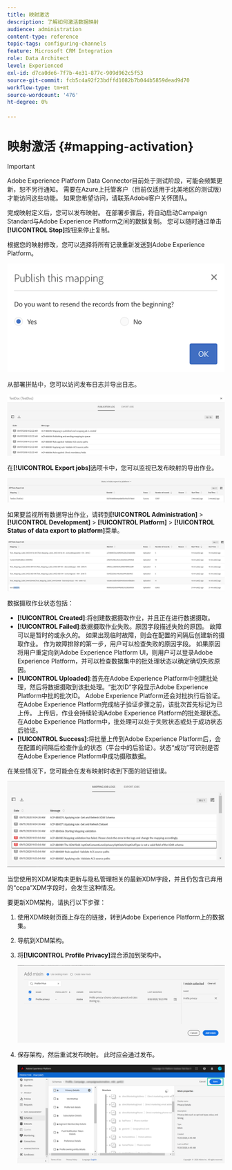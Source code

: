```yaml
---
title: 映射激活
description: 了解如何激活数据映射
audience: administration
content-type: reference
topic-tags: configuring-channels
feature: Microsoft CRM Integration
role: Data Architect
level: Experienced
exl-id: d7ca0de6-7f7b-4e31-877c-909d962c5f53
source-git-commit: fcb5c4a92f23bdffd1082b7b044b5859dead9d70
workflow-type: tm+mt
source-wordcount: '476'
ht-degree: 0%

---
```


# 映射激活 {#mapping-activation}

>[!IMPORTANT]
>
>Adobe Experience Platform Data Connector目前处于测试阶段，可能会频繁更新，恕不另行通知。 需要在Azure上托管客户（目前仅适用于北美地区的测试版）才能访问这些功能。 如果您希望访问，请联系Adobe客户关怀团队。

完成映射定义后，您可以发布映射。 在部署步骤后，将自动启动Campaign Standard与Adobe Experience Platform之间的数据复制。 您可以随时通过单击&#x200B;**[!UICONTROL Stop]**&#x200B;按钮来停止复制。

根据您的映射修改，您可以选择将所有记录重新发送到Adobe Experience Platform。

![](assets/aep_publishmapping.png)

从部署拼贴中，您可以访问发布日志并导出日志。

![](assets/aep_publog.png)

在&#x200B;**[!UICONTROL Export jobs]**&#x200B;选项卡中，您可以监视已发布映射的导出作业。

![](assets/aep_jobstatus.png)

如果要监视所有数据导出作业，请转到&#x200B;**[!UICONTROL Administration]** > **[!UICONTROL Development]** > **[!UICONTROL Platform]** > **[!UICONTROL Status of data export to platform]**&#x200B;菜单。

![](assets/aep_statusmapping.png)

数据摄取作业状态包括：

* **[!UICONTROL Created]**:将创建数据摄取作业，并且正在进行数据摄取。
* **[!UICONTROL Failed]**:数据摄取作业失败。原因字段描述失败的原因。 故障可以是暂时的或永久的。 如果出现临时故障，则会在配置的间隔后创建新的摄取作业。 作为故障排除的第一步，用户可以检查失败的原因字段。 如果原因将用户重定向到Adobe Experience Platform UI，则用户可以登录Adobe Experience Platform，并可以检查数据集中的批处理状态以确定确切失败原因。
* **[!UICONTROL Uploaded]**:首先在Adobe Experience Platform中创建批处理，然后将数据摄取到该批处理。“批次ID”字段显示Adobe Experience Platform中批的批次ID。 Adobe Experience Platform还会对批执行后验证。 在Adobe Experience Platform完成帖子验证步骤之前，该批次首先标记为已上传。 上传后，作业会持续轮询Adobe Experience Platform的批处理状态。 在Adobe Experience Platform中，批处理可以处于失败状态或处于成功状态后验证。
* **[!UICONTROL Success]**:将批量上传到Adobe Experience Platform后，会在配置的间隔后检查作业的状态（平台中的后验证）。状态“成功”可识别是否在Adobe Experience Platform中成功摄取数据。

在某些情况下，您可能会在发布映射时收到下面的验证错误。

![](assets/aep_datamapping_ccpa.png)

当您使用的XDM架构未更新与隐私管理相关的最新XDM字段，并且仍包含已弃用的“ccpa”XDM字段时，会发生这种情况。

要更新XDM架构，请执行以下步骤：

1. 使用XDM映射页面上存在的链接，转到Adobe Experience Platform上的数据集。

1. 导航到XDM架构。

1. 将&#x200B;**[!UICONTROL Profile Privacy]**&#x200B;混合添加到架构中。

   ![](assets/aep_datamapping_privacyfield.png)

1. 保存架构，然后重试发布映射。 此时应会通过发布。

   ![](assets/aep_save_mapping.png)
